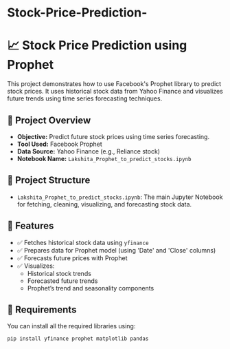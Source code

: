 # Stock-Price-Prediction-

# 📈 Stock Price Prediction using Prophet

This project demonstrates how to use Facebook's Prophet library to predict stock prices. It uses historical stock data from Yahoo Finance and visualizes future trends using time series forecasting techniques.

## 🧠 Project Overview

- **Objective:** Predict future stock prices using time series forecasting.
- **Tool Used:** Facebook Prophet
- **Data Source:** Yahoo Finance (e.g., Reliance stock)
- **Notebook Name:** `Lakshita_Prophet_to_predict_stocks.ipynb`

## 📂 Project Structure

- `Lakshita_Prophet_to_predict_stocks.ipynb`: The main Jupyter Notebook for fetching, cleaning, visualizing, and forecasting stock data.

## 🚀 Features

- ✅ Fetches historical stock data using `yfinance`
- ✅ Prepares data for Prophet model (using 'Date' and 'Close' columns)
- ✅ Forecasts future prices with Prophet
- ✅ Visualizes:
  - Historical stock trends
  - Forecasted future trends
  - Prophet’s trend and seasonality components

## 🔧 Requirements

You can install all the required libraries using:

```bash
pip install yfinance prophet matplotlib pandas
